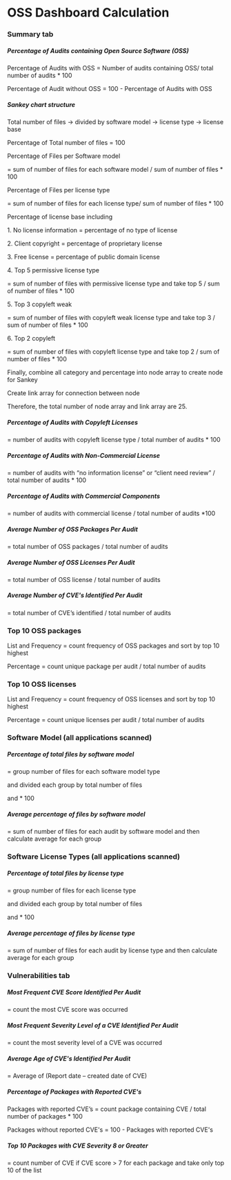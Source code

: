 <h1>OSS Dashboard Calculation</h1>
<h3>Summary tab</h3>
<h5>Percentage of Audits containing Open Source Software (OSS)</h5>
<p>Percentage of Audits with OSS = Number of audits containing OSS/ total number of audits * 100</p>
<p>Percentage of Audit without OSS = 100 - Percentage of Audits with OSS</p>
<h5>Sankey chart structure</h5>
<p>Total number of files -> divided by software model -> license type -> license base</p>
<p>Percentage of Total number of files = 100</p>
<p>Percentage of Files per Software model </p>
<p>= sum of number of files for each software model / sum of number of files * 100</p>
<p>Percentage of Files per license type </p>
<p>= sum of number of files for each license type/ sum of number of files * 100</p>
<p>Percentage of license base including</p>
<p>1.	No license information = percentage of no type of license</p>
<p>2.	Client copyright = percentage of proprietary license </p>
<p>3.	Free license = percentage of public domain license </p>
<p>4.	Top 5 permissive license type </p>
<p>= sum of number of files with permissive license type and take top 5 / sum of number of files * 100</p>
<p>5.	Top 3 copyleft weak </p>
<p>= sum of number of files with copyleft weak license type and take top 3 / sum of number of files * 100</p>
<p>6.	Top 2 copyleft </p>
<p>= sum of number of files with copyleft license type and take top 2 / sum of number of files * 100 </p>
<p>Finally, combine all category and percentage into node array to create node for Sankey </p>
<p>Create link array for connection between node </p>
<p>Therefore, the total number of node array and link array are 25. </p>
<h5>Percentage of Audits with Copyleft Licenses </h5>
<p>= number of audits with copyleft license type / total number of audits * 100 </p>
<h5>Percentage of Audits with Non-Commercial License </h5>
<p>= number of audits with “no information license” or “client need review” / total number of audits * 100 </p>
<h5>Percentage of Audits with Commercial Components </h5>
<p>= number of audits with commercial license / total number of audits *100</p>
<h5>Average Number of OSS Packages Per Audit </h5>
<p>= total number of OSS packages / total number of audits </p>
<h5>Average Number of OSS Licenses Per Audit </h5>
<p>= total number of OSS license / total number of audits </p>
<h5>Average Number of CVE's Identified Per Audit </h5>
<p>= total number of CVE’s identified / total number of audits </p>
  
<h3>Top 10 OSS packages </h3>
<p>List and Frequency = count frequency of OSS packages and sort by top 10 highest</p>
<p>Percentage = count unique package per audit / total number of audits</p>
  
<h3>Top 10 OSS licenses </h3>
<p>List and Frequency = count frequency of OSS licenses and sort by top 10 highest </p>
<p>Percentage = count unique licenses per audit / total number of audits </p>
  
<h3>Software Model (all applications scanned) </h3>
<h5>Percentage of total files by software model </h5>
<p>= group number of files for each software model type </p>
<p>and divided each group by total number of files </p>
<p>and * 100</p>
<h5>Average percentage of files by software model</h5>
<p>= sum of number of files for each audit by software model and then calculate average for each group</p>
  
<h3>Software License Types (all applications scanned) </h3>
<h5>Percentage of total files by license type </h5>
<p>= group number of files for each license type </p>
<p>and divided each group by total number of files </p>
<p>and * 100</p>
<h5>Average percentage of files by license type</h5>
<p>= sum of number of files for each audit by license type and then calculate average for each group</p>
  
<h3>Vulnerabilities tab</h3>
<h5>Most Frequent CVE Score Identified Per Audit</h5>
<p>= count the most CVE score was occurred</p>
<h5>Most Frequent Severity Level of a CVE Identified Per Audit</h5>
<p>= count the most severity level of a CVE was occurred</p>
<h5>Average Age of CVE's Identified Per Audit</h5>
<p>= Average of (Report date – created date of CVE)</p>
<h5>Percentage of Packages with Reported CVE's</h5>
<p>Packages with reported CVE’s = count package containing CVE / total number of packages * 100</p>
<p>Packages without reported CVE's = 100 - Packages with reported CVE's</p>
<h5>Top 10 Packages with CVE Severity 8 or Greater</h5>
<p>= count number of CVE if CVE score > 7 for each package and take only top 10 of the list</p>
